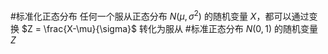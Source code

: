 #标准化正态分布 任何一个服从正态分布 $N(\mu, \sigma^2)$ 的随机变量 $X$，都可以通过变换 $Z = \frac{X-\mu}{\sigma}$ 转化为服从 #标准正态分布 $N(0, 1)$ 的随机变量 $Z$